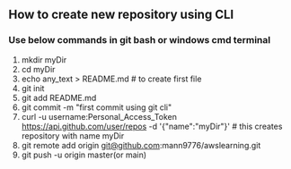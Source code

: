 ## How to create new repository using CLI
### Use below commands in git bash or windows cmd terminal
1. mkdir myDir
2. cd myDir
3. echo any_text > README.md # to create first file
4. git init
5. git add README.md
6. git commit -m "first commit using git cli"
7. curl -u username:Personal_Access_Token https://api.github.com/user/repos -d '{"name":"myDir"}' # this creates repository with name myDir
8. git remote add origin git@github.com:mann9776/awslearning.git
9. git push -u origin master(or main)
